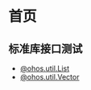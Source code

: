 # 首页

## 标准库接口测试 

- [@ohos.util.List]
- [@ohos.util.Vector]


[@ohos.util.List]: 标准库接口测试/@ohos.util.List.md
[@ohos.util.Vector]: 标准库接口测试/@ohos.util.Vector.md
